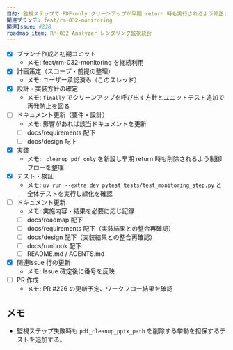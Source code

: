 ```yaml
---
目的: 監視ステップで PDF-only クリーンアップが早期 return 時も実行されるよう修正し、テストで再発防止を図る
関連ブランチ: feat/rm-032-monitoring
関連Issue: #228
roadmap_item: RM-032 Analyzer レンダリング監視統合
---
```


- [x] ブランチ作成と初期コミット
  - メモ: feat/rm-032-monitoring を継続利用
- [x] 計画策定（スコープ・前提の整理）
  - メモ: ユーザー承認済み（このスレッド）
- [x] 設計・実装方針の確定
  - メモ: `finally` でクリーンアップを呼び出す方針とユニットテスト追加で再発防止を図る
- [ ] ドキュメント更新（要件・設計）
  - メモ: 影響があれば該当ドキュメントを更新
  - [ ] docs/requirements 配下
  - [ ] docs/design 配下
- [x] 実装
  - メモ: `_cleanup_pdf_only` を新設し早期 return 時も削除されるよう制御フローを整理
- [x] テスト・検証
  - メモ: `uv run --extra dev pytest tests/test_monitoring_step.py` と全体テストを実行し緑化を確認
- [ ] ドキュメント更新
  - メモ: 実施内容・結果を必要に応じ記録
  - [ ] docs/roadmap 配下
  - [ ] docs/requirements 配下（実装結果との整合再確認）
  - [ ] docs/design 配下（実装結果との整合再確認）
  - [ ] docs/runbook 配下
  - [ ] README.md / AGENTS.md
- [x] 関連Issue 行の更新
  - メモ: Issue 確定後に番号を反映
- [ ] PR 作成
  - メモ: PR #226 の更新予定、ワークフロー結果を確認

## メモ
- 監視ステップ失敗時も `pdf_cleanup_pptx_path` を削除する挙動を担保するテストを追加する。

